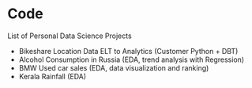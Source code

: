 # Code
List of Personal Data Science Projects

 - Bikeshare Location Data ELT to Analytics (Customer Python + DBT)
 - Alcohol Consumption in Russia (EDA, trend analysis with Regression)
 - BMW Used car sales (EDA, data visualization and ranking)
 - Kerala Rainfall (EDA)
